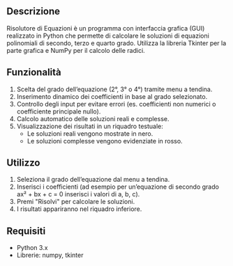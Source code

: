 ## Descrizione
Risolutore di Equazioni è un programma con interfaccia grafica (GUI) realizzato in Python che permette di calcolare le soluzioni di equazioni polinomiali di secondo, terzo e quarto grado.
Utilizza la libreria Tkinter per la parte grafica e NumPy per il calcolo delle radici.

## Funzionalità
1. Scelta del grado dell’equazione (2°, 3° o 4°) tramite menu a tendina.
2. Inserimento dinamico dei coefficienti in base al grado selezionato.
3. Controllo degli input per evitare errori (es. coefficienti non numerici o coefficiente principale nullo).
4. Calcolo automatico delle soluzioni reali e complesse.
5. Visualizzazione dei risultati in un riquadro testuale:
	- Le soluzioni reali vengono mostrate in nero.
	- Le soluzioni complesse vengono evidenziate in rosso.
	
## Utilizzo
1. Seleziona il grado dell’equazione dal menu a tendina.
2. Inserisci i coefficienti (ad esempio per un’equazione di secondo grado ax² + bx + c = 0 inserisci i valori di a, b, c).
3. Premi "Risolvi" per calcolare le soluzioni.
4. I risultati appariranno nel riquadro inferiore.

## Requisiti
- Python 3.x
- Librerie: numpy, tkinter


